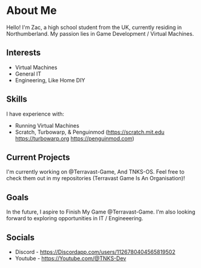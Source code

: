 # About Me

Hello! I'm Zac, a high school student from the UK, currently residing in Northumberland. My passion lies in Game Development / Virtual Machines.

## Interests

- Virtual Machines
- General IT
- Engineering, Like Home DIY

## Skills

I have experience with:

- Running Virtual Machines
- Scratch, Turbowarp, & Penguinmod (https://scratch.mit.edu https://turbowarp.org https://penguinmod.com)

## Current Projects

I'm currently working on @Terravast-Game, And TNKS-OS. Feel free to check them out in my repositories (Terravast Game Is An Organisation)!

## Goals

In the future, I aspire to Finish My Game @Terravast-Game. I'm also looking forward to exploring opportunities in IT / Engineeering.

## Socials

- Discord - https://Discordapp.com/users/1126780404565819502
- Youtube - https://Youtube.com/@TNKS-Dev

